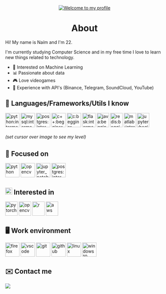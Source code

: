 <div align="center">
  <a href="https://git.io/typing-svg"><img src="https://readme-typing-svg.herokuapp.com?font=Asap&size=27&color=53FF32&center=true&vCenter=true&width=500&lines=Welcome+to+my+profile" alt="Welcome to my profile"></a>
</div>


<div align="center">
  <h1> About </h1> 
</div>

Hi! My name is Naím and I'm 22.

I'm currently studying Computer Science and in my free time I love to learn new things related to technology.

* 🤖 Interested on Machine Learning
* 📊 Passionate about data
* 🎮 Love videogames
* 💾 Experience with API's (Binance, Telegram, SoundCloud, YouTube)

## 🧠 Languages/Frameworks/Utils I know 

<div>
  <image height="45px" width="45px" title="python:intermediate" src="https://github.com/devicons/devicon/blob/master/icons/python/python-original.svg">
  <image height="45px" width="45px" title="mysql:intermediate" src="https://github.com/devicons/devicon/blob/master/icons/mysql/mysql-original.svg">
  <image height="45px" width="45px" title="postgres:intermediate" src="https://github.com/devicons/devicon/blob/master/icons/postgresql/postgresql-original.svg">
  <image height="45px" width="45px" title="c++:begginer" src="https://github.com/devicons/devicon/blob/master/icons/cplusplus/cplusplus-original.svg">
  <image height="45px" width="45px" title="c:begginer" src="https://github.com/devicons/devicon/blob/master/icons/c/c-original.svg">
  <image height="45px" width="42px" title="flask:intermediate" src="https://static-00.iconduck.com/assets.00/programming-language-flask-icon-2048x1826-wf5k5ugs.png">
  <image height="45px" width="39px" title="java:begginer" src="https://github.com/devicons/devicon/blob/master/icons/java/java-original.svg">
  <image height="45px" width="39px" title="redis:begginer" src="https://github.com/devicons/devicon/blob/master/icons/redis/redis-original.svg">
  <image height="45px" width="39px" title="matlab:intermediate" src="https://github.com/devicons/devicon/blob/master/icons/matlab/matlab-original.svg">
  <image height="45px" width="39px" title="jupyter:beginner" src="https://github.com/devicons/devicon/blob/master/icons/jupyter/jupyter-original-wordmark.svg">
</div>

<h6>(set cursor over image to see my level)</h6>
    
## 💭 Focused on
    
<div>
  <image height="45px" width="45px" title="python" src="https://github.com/devicons/devicon/blob/master/icons/python/python-original.svg">
  <image height="45px" width="45px" title="opencv" src="https://github.com/devicons/devicon/blob/master/icons/opencv/opencv-original.svg">
  <image height="45px" width="45px" title="jupyter_notebooks" src="https://github.com/devicons/devicon/blob/master/icons/jupyter/jupyter-original-wordmark.svg">
  <image height="45px" width="45px" title="postgres:intermediate" src="https://github.com/devicons/devicon/blob/master/icons/postgresql/postgresql-original.svg">
</div>

## <image height="22px" width="22px" src="https://github.githubassets.com/images/icons/emoji/unicode/1f914.png"> Interested in

<div>
  <image height="45px" width="39px" title="pytorch" src="https://github.com/devicons/devicon/blob/master/icons/pytorch/pytorch-original.svg">
  <image height="45px" width="39px" title="opencv" src="https://github.com/devicons/devicon/blob/master/icons/opencv/opencv-original.svg">
  <image height="45px" width="39px" title="r" src="https://github.com/devicons/devicon/blob/master/icons/r/r-original.svg">
  <image height="45px" width="39px" title="aws" src="https://github.com/devicons/devicon/blob/master/icons/amazonwebservices/amazonwebservices-original-wordmark.svg">
</div>

## 🖥️ Work environment
    
<div>
  <image height="45px" width="45px" title="firefox" src="https://cdn.icon-icons.com/icons2/2552/PNG/512/firefox_browser_logo_icon_152991.png">
  <image height="45px" width="45px" title="vscode" src="https://github.com/devicons/devicon/blob/master/icons/vscode/vscode-original.svg">
  <image height="45px" width="45px" title="git" src="https://github.com/devicons/devicon/blob/master/icons/git/git-original.svg">
  <image height="45px" width="45px" title="github" src="https://github.com/devicons/devicon/blob/master/icons/github/github-original.svg">
  <image height="45px" width="45px" title="linux" src="https://github.com/devicons/devicon/blob/master/icons/linux/linux-original.svg">
  <image height="45px" width="45px" title="windows10" src="https://logodownload.org/wp-content/uploads/2016/03/Windows-10-logo-8.png">
</div>

## ✉️ Contact me

<div>
  <a href="mailto:naimrodrey@proton.me"> <img src="https://img.shields.io/static/v1?label&message=naimrodrey@proton.me&color=blue&logo=protonmail"> </a>
</div>
